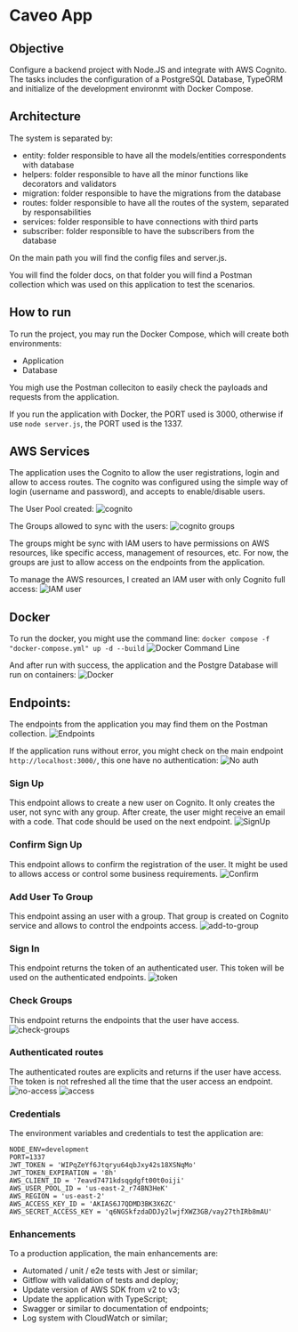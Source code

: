 # Caveo App
## Objective
Configure a backend project with Node.JS and integrate with AWS Cognito. The tasks includes the configuration of a PostgreSQL Database, TypeORM and initialize of the development environmt with Docker Compose.

## Architecture
The system is separated by:
- entity: folder responsible to have all the models/entities correspondents with database
- helpers: folder responsible to have all the minor functions like decorators and validators
- migration: folder responsible to have the migrations from the database
- routes: folder responsible to have all the routes of the system, separated by responsabilities
- services: folder responsible to have connections with third parts
- subscriber: folder responsible to have the subscribers from the database

On the main path you will find the config files and server.js.

You will find the folder docs, on that folder you will find a Postman collection which was used on this application to test the scenarios.

## How to run
To run the project, you may run the Docker Compose, which will create both environments:
- Application
- Database

You migh use the Postman colleciton to easily check the payloads and requests from the application.

If you run the application with Docker, the PORT used is 3000, otherwise if use `node server.js`, the PORT used is the 1337.

## AWS Services
The application uses the Cognito to allow the user registrations, login and allow to access routes.
The cognito was configured using the simple way of login (username and password), and accepts to enable/disable users.

The User Pool created:
![cognito](docs/images/cognito.png "Cognito")

The Groups allowed to sync with the users:
![cognito groups](docs/images/cognito-groups.png "Cognito Groups")

The groups might be sync with IAM users to have permissions on AWS resources, like specific access, management of resources, etc. 
For now, the groups are just to allow access on the endpoints from the application.

To manage the AWS resources, I created an IAM user with only Cognito full access:
![IAM user](docs/images/iam-user.png "IAM user")

## Docker
To run the docker, you might use the command line:
`docker compose -f "docker-compose.yml" up -d --build`
![Docker Command Line](docs/images/docker-command-line.png "Docker Command Line")

And after run with success, the application and the Postgre Database will run on containers:
![Docker](docs/images/docker-running.png "Docker")

## Endpoints:
The endpoints from the application you may find them on the Postman collection.
![Endpoints](docs/images/endpoints.png "Endpoints")

If the application runs without error, you might check on the main endpoint `http://localhost:3000/`, this one have no authentication:
![No auth](docs/images/no-auth.png "No auth")

### Sign Up
This endpoint allows to create a new user on Cognito.
It only creates the user, not sync with any group.
After create, the user might receive an email with a code. That code should be used on the next endpoint.
![SignUp](docs/images/signup.png "SignUp")

### Confirm Sign Up
This endpoint allows to confirm the registration of the user. It might be used to allows access or control some business requirements. 
![Confirm](docs/images/confirm.png "Confirm")

### Add User To Group
This endpoint assing an user with a group. That group is created on Cognito service and allows to control the endpoints access.
![add-to-group](docs/images/add-to-group.png "add-to-group")

### Sign In
This endpoint returns the token of an authenticated user. This token will be used on the authenticated endpoints.
![token](docs/images/token.png "token")

### Check Groups
This endpoint returns the endpoints that the user have access.
![check-groups](docs/images/check-groups.png "check-groups")

### Authenticated routes
The authenticated routes are explicits and returns if the user have access.
The token is not refreshed all the time that the user access an endpoint. 
![no-access](docs/images/no-access.png "no-access")
![access](docs/images/access.png "access")

### Credentials
The environment variables and credentials to test the application are:
```
NODE_ENV=development
PORT=1337
JWT_TOKEN = 'WIPqZeYf6Jtqryu64qbJxy42s18XSNqMo'
JWT_TOKEN_EXPIRATION = '8h'
AWS_CLIENT_ID = '7eavd7471kdsqgdgft00t0oiji'
AWS_USER_POOL_ID = 'us-east-2_r74BN3HeK'
AWS_REGION = 'us-east-2'
AWS_ACCESS_KEY_ID = 'AKIAS6J7QDMD3BK3X6ZC'
AWS_SECRET_ACCESS_KEY = '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'
```

### Enhancements
To a production application, the main enhancements are:
- Automated / unit / e2e tests with Jest or similar;
- Gitflow with validation of tests and deploy;
- Update version of AWS SDK from v2 to v3;
- Update the application with TypeScript;
- Swagger or similar to documentation of endpoints;
- Log system with CloudWatch or similar;